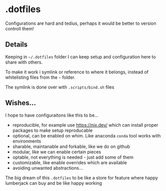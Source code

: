 # .dotfiles

Configurations are hard and tedius, perhaps it would be better to version controll them!

## Details

Keeping in `~/.dotfiles` folder I can keep setup and configuration here to share with others.

To make it work i symlink or reference to where it belongs, instead of whitelisting files from the `~` folder.

The symlink is done over with `.scripts/bind.sh` files

## Wishes…

I hope to have configuraitons like this to be…

- reproducible, for example use <https://nix.dev/> which can install proper packages to make setup reproducable
- optional, can be enabled on whim. Like anaconda `conda` tool works with environments
- sharable, maintanable and forkable, like we do on github
- modular, like we can enable certain pieces
- optable, not everything is needed - just add some of them
- customizable, like enable overrides which are available
- avoiding unwanted abstractions…

The big dream of this `.dotfiles` to be like a store for feature where happy lumberjack can buy and be like happy working
